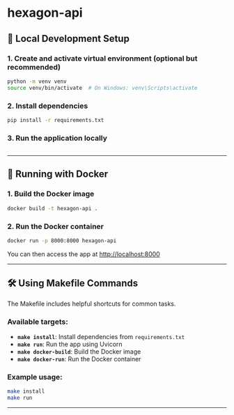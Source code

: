 # hexagon-api

## 🚀 Local Development Setup

### 1. Create and activate virtual environment (optional but recommended)

```bash
python -m venv venv
source venv/bin/activate  # On Windows: venv\Scripts\activate
```

### 2. Install dependencies

```bash
pip install -r requirements.txt
```

### 3. Run the application locally

```bash

```

---

## 🐳 Running with Docker

### 1. Build the Docker image

```bash
docker build -t hexagon-api .
```

### 2. Run the Docker container

```bash
docker run -p 8000:8000 hexagon-api
```

You can then access the app at [http://localhost:8000](http://localhost:8000)

---

## 🛠 Using Makefile Commands

The Makefile includes helpful shortcuts for common tasks.

### Available targets:

- **`make install`**: Install dependencies from `requirements.txt`
- **`make run`**: Run the app using Uvicorn
- **`make docker-build`**: Build the Docker image
- **`make docker-run`**: Run the Docker container

### Example usage:

```bash
make install
make run
```

---
